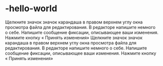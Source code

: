 # -hello-world
Щелкните значок  значок карандаша в правом верхнем углу окна просмотра файла для редактирования.
В редакторе напишите немного о себе.
Напишите сообщение фиксации, описывающее ваши изменения.
Нажмите кнопку « Принять изменения» 
Щелкните значок  значок карандаша в правом верхнем углу окна просмотра файла для редактирования.
В редакторе напишите немного о себе.
Напишите сообщение фиксации, описывающее ваши изменения.
Нажмите кнопку « Принять изменения» 
